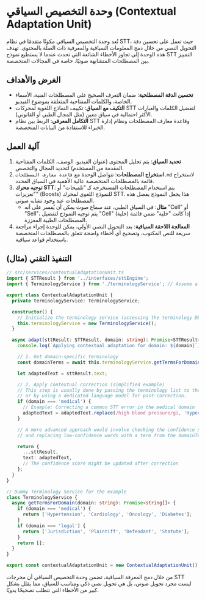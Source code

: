 # وحدة التخصيص السياقي (Contextual Adaptation Unit)

تُعد وحدة التخصيص السياقي مكونًا متقدمًا في نظام STT، حيث تعمل على تحسين دقة التحويل النصي من خلال دمج المعلومات السياقية والمعرفية ذات الصلة بالمحتوى. تهدف هذه الوحدة إلى تجاوز الأخطاء الشائعة التي تحدث عندما لا يستطيع نموذج STT التمييز بين المصطلحات المتشابهة صوتيًا، خاصة في المجالات المتخصصة.

## الغرض والأهداف

*   **تحسين الدقة المصطلحية**: ضمان التعرف الصحيح على المصطلحات الفنية، الأسماء الخاصة، والكلمات المفتاحية المتعلقة بموضوع الفيديو.
*   **التكيف مع السياق**: تكييف النماذج اللغوية لمحركات STT لتفضيل الكلمات والعبارات الأكثر احتمالية في سياق معين (مثل المجال الطبي أو القانوني).
*   **التكامل المعرفي**: الربط بين نظام STT وقاعدة معارف المصطلحات ونظام إدارة الخبراء للاستفادة من البيانات المتخصصة.

## آلية العمل

1.  **تحديد السياق**: يتم تحليل المحتوى (عنوان الفيديو، الوصف، الكلمات المفتاحية المقدمة من المستخدم) لتحديد المجال والتخصص.
2.  **استخراج المصطلحات**: تتواصل الوحدة مع `قاعدة معارف المصطلحات.md` لاستخراج قائمة بالمصطلحات المتخصصة عالية الأهمية في السياق المحدد.
3.  **توجيه محرك STT**: يتم استخدام المصطلحات المستخرجة كـ "تلميحات" أو "تعزيزات" (Boosts) للنموذج اللغوي لمحرك STT. هذا يجعل النموذج يفضل هذه المصطلحات عند وجود تشابه صوتي.
    *   **مثال**: في السياق الطبي، عند سماع صوت يمكن أن يُفسر على أنه "Cell" أو "Sell"، يتم توجيه النموذج لتفضيل "Cell" (خلية) إذا كانت "خلية" ضمن قائمة المصطلحات الطبية المعززة.
4.  **المعالجة اللاحقة السياقية**: بعد التحويل النصي الأولي، يمكن للوحدة إجراء مراجعة سريعة للنص المكتوب، وتصحيح أي أخطاء واضحة تتعلق بالمصطلحات المتخصصة باستخدام قواعد سياقية.

## التنفيذ التقني (مثال)

```typescript
// src/services/contextualAdaptationUnit.ts
import { STTResult } from '../interfaces/sttEngine';
import { TerminologyService } from './terminologyService'; // Assume a service to access the terminology DB

export class ContextualAdaptationUnit {
  private terminologyService: TerminologyService;

  constructor() {
    // Initialize the terminology service (accessing the terminology DB)
    this.terminologyService = new TerminologyService();
  }

  async adapt(sttResult: STTResult, domain: string): Promise<STTResult> {
    console.log(`Applying contextual adaptation for domain: ${domain}`);

    // 1. Get domain-specific terminology
    const domainTerms = await this.terminologyService.getTermsForDomain(domain);

    let adaptedText = sttResult.text;

    // 2. Apply contextual correction (simplified example)
    // This step is usually done by passing the terminology list to the STT model itself
    // or by using a dedicated language model for post-correction.
    if (domain === 'medical') {
      // Example: Correcting a common STT error in the medical domain
      adaptedText = adaptedText.replace(/high blood pressure/gi, 'Hypertension');
    }

    // A more advanced approach would involve checking the confidence score of words
    // and replacing low-confidence words with a term from the domainTerms list if they are phonetically similar.

    return {
      ...sttResult,
      text: adaptedText,
      // The confidence score might be updated after correction
    };
  }
}

// Dummy Terminology Service for the example
class TerminologyService {
  async getTermsForDomain(domain: string): Promise<string[]> {
    if (domain === 'medical') {
      return ['Hypertension', 'Cardiology', 'Oncology', 'Diabetes'];
    }
    if (domain === 'legal') {
      return ['Jurisdiction', 'Plaintiff', 'Defendant', 'Statute'];
    }
    return [];
  }
}

export const contextualAdaptationUnit = new ContextualAdaptationUnit();
```

من خلال دمج المعرفة السياقية، تضمن وحدة التخصيص السياقي أن مخرجات STT ليست مجرد تحويل صوتي، بل هي تحويل نصي ذكي ومناسب للسياق، مما يقلل بشكل كبير من الأخطاء التي تتطلب تصحيحًا يدويًا.
